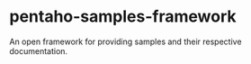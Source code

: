 # pentaho-samples-framework
An open framework for providing samples and their respective documentation.
